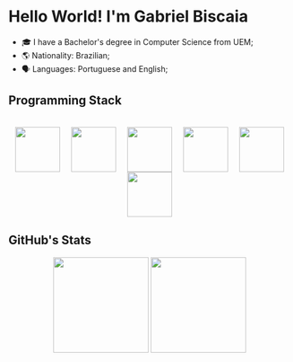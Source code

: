 <h1>Hello World! I'm Gabriel Biscaia</h1>

<ul>
  <li>🎓 I have a Bachelor's degree in Computer Science from UEM;</li>
  <li>🌎 Nationality: Brazilian;</li>
  <li>🗣️ Languages: Portuguese and English;</li>
</ul>

<h2>Programming Stack</h2>

<div align="center"><br>
  <img hspace="8" align="center" height="80" width="80" src="https://cdn.jsdelivr.net/gh/devicons/devicon@latest/icons/react/react-original.svg" />
  <img hspace="8" align="center" height="80" width="80" src="https://cdn.jsdelivr.net/gh/devicons/devicon@latest/icons/typescript/typescript-original.svg" />
  <img hspace="8" align="center" height="80" width="80" src="https://cdn.jsdelivr.net/gh/devicons/devicon/icons/tailwindcss/tailwindcss-original.svg" />
  <img hspace="8" align="center" height="80" width="80" src="https://cdn.jsdelivr.net/gh/devicons/devicon@latest/icons/java/java-original.svg" />
  <img hspace="8" align="center" height="80" width="80" src="https://cdn.jsdelivr.net/gh/devicons/devicon@latest/icons/c/c-original.svg" />
  <img hspace="8" align="center" height="80" width="80" src="https://cdn.jsdelivr.net/gh/devicons/devicon@latest/icons/go/go-original-wordmark.svg" />
</div>

<h2>GitHub's Stats</h2>

<div align="center">
  <img height="170em" src="https://github-readme-stats.vercel.app/api?username=gabrielbiscaia&show_icons=true&theme=react&include_all_commits=true&count_private=true&hide=stars,issues"/>
  <img height="170em" src="https://github-readme-stats.vercel.app/api/top-langs/?username=gabrielbiscaia&layout=compact&langs_count=6&theme=react&hide=TSQL,jupyter%20notebook"/>
</div>
